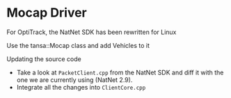 Mocap Driver
================

For OptiTrack, the NatNet SDK has been rewritten for Linux

Use the tansa::Mocap class and add Vehicles to it


Updating the source code
- Take a look at `PacketClient.cpp` from the NatNet SDK and diff it with the one we are currently using (NatNet 2.9).
- Integrate all the changes into `ClientCore.cpp`
